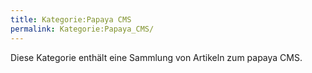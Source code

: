 ```yaml
---
title: Kategorie:Papaya CMS
permalink: Kategorie:Papaya_CMS/
---
```


Diese Kategorie enthält eine Sammlung von Artikeln zum papaya CMS.